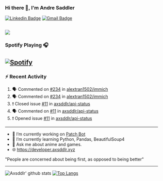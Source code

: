 ### Hi there 👋, I'm Andre Saddler
[![Linkedin Badge](https://img.shields.io/badge/-andrexsaddler-blue?style=flat-square&logo=Linkedin&logoColor=white&link=https://www.linkedin.com/in/andrexsaddler/)](https://www.linkedin.com/in/andrexsaddler/)
[![Gmail Badge](https://img.shields.io/badge/-contact@rehkloos.com-c14438?style=flat-square&logo=Gmail&logoColor=white&link=mailto:contact@rehkloos.com)](mailto:contact@rehkloos.com)

![](https://komarev.com/ghpvc/?username=axsddlr&color=dc143c)
---
### Spotify Playing 🎧

[![Spotify](https://novatorem.rehkloos.vercel.app/api/spotify)](https://open.spotify.com/user/Rehkloos)
---

### :zap: Recent Activity

<!--START_SECTION:activity-->
1. 🗣 Commented on [#234](https://github.com/alextran1502/immich/issues/234) in [alextran1502/immich](https://github.com/alextran1502/immich)
2. 🗣 Commented on [#234](https://github.com/alextran1502/immich/issues/234) in [alextran1502/immich](https://github.com/alextran1502/immich)
3. ❗️ Closed issue [#11](https://github.com/axsddlr/api-status/issues/11) in [axsddlr/api-status](https://github.com/axsddlr/api-status)
4. 🗣 Commented on [#11](https://github.com/axsddlr/api-status/issues/11) in [axsddlr/api-status](https://github.com/axsddlr/api-status)
5. ❗️ Opened issue [#11](https://github.com/axsddlr/api-status/issues/11) in [axsddlr/api-status](https://github.com/axsddlr/api-status)
<!--END_SECTION:activity-->

---

- 🔭 I’m currently working on [Patch Bot](https://github.com/axsddlr/patch_bot)
- 🌱 I’m currently learning Python, Pandas, BeautifulSoup4
- 💬 Ask me about anime and games.
- 🌐 https://developer.axsddlr.xyz

"People are concerned about being first, as opposed to being better"

---
![Axsddlr' github stats](https://github-readme-stats.vercel.app/api?username=axsddlr&count_private=true)
[![Top Langs](https://github-readme-stats.vercel.app/api/top-langs/?username=axsddlr&layout=compact)](https://github.com/anuraghazra/github-readme-stats)
